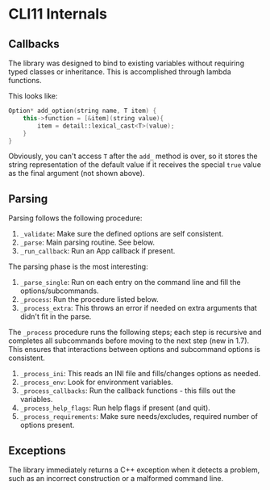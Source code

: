 # CLI11 Internals

## Callbacks

The library was designed to bind to existing variables without requiring typed classes or inheritance. This is accomplished through lambda functions.

This looks like:

```cpp
Option* add_option(string name, T item) {
    this->function = [&item](string value){
        item = detail::lexical_cast<T>(value);
    }
}
```

Obviously, you can't access `T` after the `add_` method is over, so it stores the string representation of the default value if it receives the special `true` value as the final argument (not shown above).

## Parsing

Parsing follows the following procedure:

1. `_validate`: Make sure the defined options are self consistent.
2. `_parse`: Main parsing routine. See below.
3. `_run_callback`: Run an App callback if present.

The parsing phase is the most interesting:

1. `_parse_single`: Run on each entry on the command line and fill the options/subcommands.
2. `_process`: Run the procedure listed below.
3. `_process_extra`: This throws an error if needed on extra arguments that didn't fit in the parse.

The `_process` procedure runs the following steps; each step is recursive and completes all subcommands before moving to the next step (new in 1.7). This ensures that interactions between options and subcommand options is consistent.

1. `_process_ini`: This reads an INI file and fills/changes options as needed.
2. `_process_env`: Look for environment variables.
3. `_process_callbacks`: Run the callback functions - this fills out the variables.
4. `_process_help_flags`: Run help flags if present (and quit).
5. `_process_requirements`: Make sure needs/excludes, required number of options present.

## Exceptions

The library immediately returns a C++ exception when it detects a problem, such as an incorrect construction or a malformed command line.
